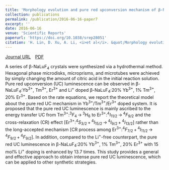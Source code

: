 ```yaml
---
title: 'Morphology evolution and pure red upconversion mechanism of β-NaLuF<sub>4</sub> crystals'
collection: publications
permalink: /publication/2016-06-16-paper7
excerpt: ''
date: 2016-06-16
venue: 'Scientific Reports'
paperurl: 'https://doi.org/10.1038/srep28051'
citation: 'H. Lin, D. Xu, A. Li, <i>et al</i>. &quot;Morphology evolution and pure red upconversion mechanism of β-NaLuF<sub>4</sub> crystals&quot; <i>Scientific Reports</i>, 2016, 6: 28051.'
---
```

[Journal URL](https://www.nature.com/articles/srep28051)&emsp;[PDF](files/paper7.pdf)

A series of β-NaLuF<sub>4</sub> crystals were synthesized via a hydrothermal method. Hexagonal phase microdisks, microprisms, and microtubes were achieved by simply changing the amount of citric acid in the initial reaction solution. Pure red upconversion (UC) luminescence can be observed in β-NaLuF<sub>4</sub>:Yb<sup>3+</sup>, Tm<sup>3+</sup>, Er<sup>3+</sup> and Li<sup>+</sup> doped β-NaLuF<sub>4</sub>:20% Yb<sup>3+</sup>, 1% Tm<sup>3+</sup>, 20% Er<sup>3+</sup>. Based on the rate equations, we report the theoretical model about the pure red UC mechanism in Yb<sup>3+</sup>/Tm<sup>3+</sup>/Er<sup>3+</sup> doped system. It is proposed that the pure red UC luminescence is mainly ascribed to the energy transfer UC from Tm<sup>3+</sup>:<sup>3</sup><i>F</i><sub>4</sub> → <sup>3</sup><i>H</i><sub>6</sub> to Er<sup>3+</sup>:<sup>4</sup><i>I</i><sub>11/2</sub> → <sup>4</sup><i>F</i><sub>9/2</sub> and the cross-relaxation (CR) effect [Er<sup>3+</sup>:<sup>4</sup><i>S</i><sub>3/2</sub> + <sup>4</sup><i>I</i><sub>15/2</sub> → <sup>4</sup><i>I</i><sub>9/2</sub> + <sup>4</sup><i>I</i><sub>13/2</sub>] rather than the long-accepted mechanism [CR process among Er<sup>3+</sup>:<sup>4</sup><i>F</i><sub>7/2</sub> + <sup>4</sup><i>I</i><sub>11/2</sub> → <sup>4</sup><i>F</i><sub>9/2</sub> + <sup>4</sup><i>F</i><sub>9/2</sub>]. In addition, compared to the Li<sup>+</sup>-free counterpart, the pure red UC luminescence in β-NaLuF<sub>4</sub>:20% Yb<sup>3+</sup>, 1% Tm<sup>3+</sup>, 20% Er<sup>3+</sup> with 15 mol% Li<sup>+</sup> doping is enhanced by 13.7 times. This study provides a general and effective approach to obtain intense pure red UC luminescence, which can be applied to other synthetic strategies.